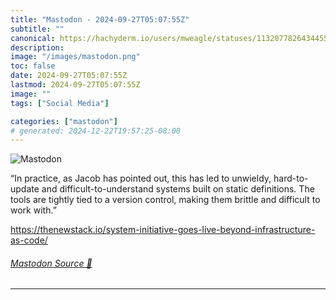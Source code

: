 ```yaml
---
title: "Mastodon - 2024-09-27T05:07:55Z"
subtitle: ""
canonical: https://hachyderm.io/users/mweagle/statuses/113207782643445554
description:
image: "/images/mastodon.png"
toc: false
date: 2024-09-27T05:07:55Z
lastmod: 2024-09-27T05:07:55Z
image: ""
tags: ["Social Media"]

categories: ["mastodon"]
# generated: 2024-12-22T19:57:25-08:00
---
```

![Mastodon](/images/mastodon.png)

<p>“In practice, as Jacob has pointed out, this has led to unwieldy, hard-to-update and difficult-to-understand systems built on static definitions. The tools are tightly tied to a version control, making them brittle and difficult to work with.”</p><p><a href="https://thenewstack.io/system-initiative-goes-live-beyond-infrastructure-as-code/" target="_blank" rel="nofollow noopener noreferrer" translate="no"><span class="invisible">https://</span><span class="ellipsis">thenewstack.io/system-initiati</span><span class="invisible">ve-goes-live-beyond-infrastructure-as-code/</span></a></p>


###### [Mastodon Source 🐘](https://hachyderm.io/@mweagle/113207782643445554)

___
